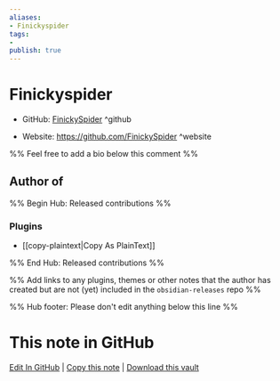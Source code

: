 ```yaml
---
aliases:
- Finickyspider
tags:
- 
publish: true
---
```


# Finickyspider

- GitHub: [FinickySpider](https://github.com/FinickySpider/) ^github
<!-- - Discord: `@` ^discord-->
- Website: <https://github.com/FinickySpider> ^website
<!-- - [[Publish sites|Publish site]]: <https://> ^publish-->

%% Feel free to add a bio below this comment %%


## Author of

%% Begin Hub: Released contributions %%
### Plugins
- [[copy-plaintext|Copy As PlainText]]

%% End Hub: Released contributions %%

%% Add links to any plugins, themes or other notes that the author has created but are not (yet) included in the `obsidian-releases` repo %%

<!--
### Unlisted plugins
-->

<!--
### Others
-->

<!--
## Sponsor this author
-->

<!-- - [[GitHub sponsors]]: [Sponsor @FinickySpider on GitHub Sponsors](https://github.com/sponsors/FinickySpider) ^github-sponsor-->
<!-- - [[Buy me a coffee]]: <https://> ^buy-me-a-coffee-->
<!-- - [[PayPal]]: <https://> ^paypal-->
<!-- - [[Patreon]]: <https://> ^patreon-->

<!--
## Follow this author
-->

<!-- - [[YouTube Channels|On YouTube]]: <https://> ^youtube-->
<!-- - Twitter: <https://> ^twitter-->
<!-- - ... -->

%% Hub footer: Please don't edit anything below this line %%

# This note in GitHub

<span class="git-footer">[Edit In GitHub](https://github.dev/obsidian-community/obsidian-hub/blob/main/01%20-%20Community/People/FinickySpider.md "git-hub-edit-note") | [Copy this note](https://raw.githubusercontent.com/obsidian-community/obsidian-hub/main/01%20-%20Community/People/FinickySpider.md "git-hub-copy-note") | [Download this vault](https://github.com/obsidian-community/obsidian-hub/archive/refs/heads/main.zip "git-hub-download-vault") </span>

